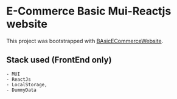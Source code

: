 # E-Commerce Basic Mui-Reactjs website

This project was bootstrapped with [BAsicECommerceWebsite](https://github.com/facebook/create-react-app).

## Stack used  (FrontEnd only)
    - MUI
    - ReactJs
    - LocalStorage,
    - DummyData